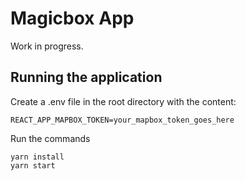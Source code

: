 # Magicbox App

Work in progress.

## Running the application

Create a .env file in the root directory with the content:

```
REACT_APP_MAPBOX_TOKEN=your_mapbox_token_goes_here
```

Run the commands

```
yarn install
yarn start
```

